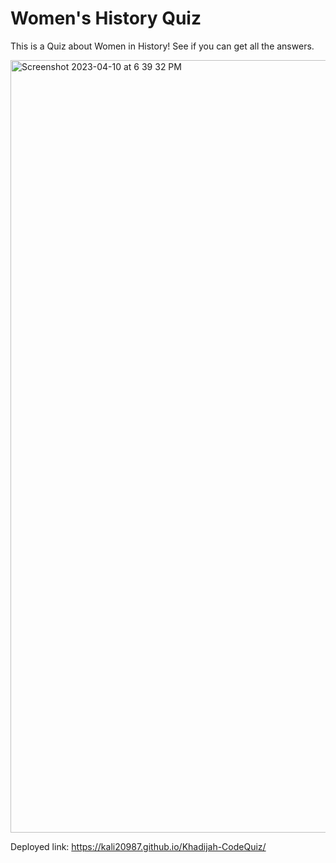 # Women's History Quiz

This is a Quiz about Women in History! See if you can get all the answers.

<img width="1236" alt="Screenshot 2023-04-10 at 6 39 32 PM" src="https://user-images.githubusercontent.com/128011155/231012483-ddbc4c04-99b8-43a3-a0b3-cbd4d26fc7cf.png">

Deployed link: https://kali20987.github.io/Khadijah-CodeQuiz/ 
